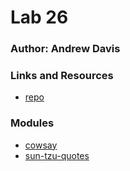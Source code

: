 
# Lab 26

### Author: Andrew Davis

### Links and Resources
* [repo](https://github.com/andavi/401n12-lab26)

### Modules
* [cowsay](https://www.npmjs.com/package/cowsay)
* [sun-tzu-quotes](https://www.npmjs.com/package/sun-tzu-quotes)
